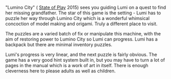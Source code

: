 "Lumino City" (
[State of Play](http://www.luminocitygame.com/)
2015) sees you guiding Lumi on a quest to find her missing grandfather. The star
of this game is the setting - Lumi has to puzzle her way through Lumino City
which is a wonderful whimsical concoction of model making and origami.
Truly a different place to visit.

The puzzles are a varied batch of fix or manipulate this machine, with the
aim of restoring power to Lumino City so Lumi can progress. Lumi has a
backpack but there are minimal inventory puzzles.

Lumi's progress is very linear, and the next puzzle is fairly obvious. The
game has a very good hint system built in, but you may have to turn a lot
of pages in the manual which is a work of art in itself. There is enough
cleverness here to please adults as well as children.
